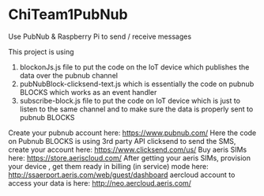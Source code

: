 # ChiTeam1PubNub
Use PubNub &amp; Raspberry Pi to send / receive messages

This project is using
1) blockonJs.js file to put the code on the IoT device which publishes the data over the pubnub channel
2) pubNubBlock-clicksend-text.js which is essentially the code on pubnub BLOCKS which works as an event handler
3) subscribe-block.js file to put the code on IoT device which is just to listen to the same channel and to make sure the data is properly sent to pubnub BLOCKS

Create your pubnub account here: https://www.pubnub.com/
Here the code on Pubnub BLOCKS is using 3rd party API clicksend to send the SMS, create your account here: https://www.clicksend.com/us/
Buy aeris SIMs here: https://store.aeriscloud.com/
After getting your aeris SIMs, provision your device , get them ready in billing (in service) mode here: http://ssaerport.aeris.com/web/guest/dashboard
aercloud account to access your data is here: http://neo.aercloud.aeris.com/
